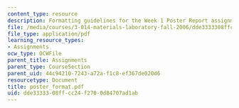 ```yaml
---
content_type: resource
description: Formatting guidelines for the Week 1 Poster Report assignment.
file: /media/courses/3-014-materials-laboratory-fall-2006/dde3333308ffcc24f2700d84707ad1ab_poster_format.pdf
file_type: application/pdf
learning_resource_types:
- Assignments
ocw_type: OCWFile
parent_title: Assignments
parent_type: CourseSection
parent_uid: 44c94210-7243-a72a-f1c8-ef367de020d6
resourcetype: Document
title: poster_format.pdf
uid: dde33333-08ff-cc24-f270-0d84707ad1ab
---
```

